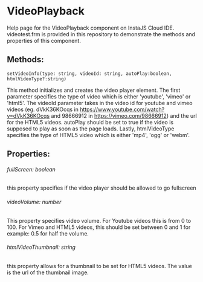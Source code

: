 # VideoPlayback
Help page for the VideoPlayback component on InstaJS Cloud IDE. videotest.frm is provided in this repository to demonstrate the methods and properties of this component.

## Methods:

`setVideoInfo(type: string, videoId: string, autoPlay:boolean, htmlVideoType?:string)`

This method initializes and creates the video player element. The first parameter specifies the type of video which is either 'youtube', 'vimeo' or 'html5'. The videoId parameter takes in the video id for youtube and vimeo videos (eg. dVkK36KOcqs in https://www.youtube.com/watch?v=dVkK36KOcqs and 98666912 in https://vimeo.com/98666912) and the url for the HTML5 videos. autoPlay should be set to true if the video is supposed to play as soon as the page loads. Lastly, htmlVideoType specifies the type of HTML5 video which is either 'mp4', 'ogg' or 'webm'.

## Properties:

###### fullScreen: boolean

this property specifies if the video player should be allowed to go fullscreen

###### videoVolume: number

This property specifies video volume. For Youtube videos this is from 0 to 100. For Vimeo and HTML5 videos, this should be set between 0 and 1 for example: 0.5 for half the volume.

###### htmlVideoThumbnail: string

this property allows for a thumbnail to be set for HTML5 videos. The value is the url of the thumbnail image.
